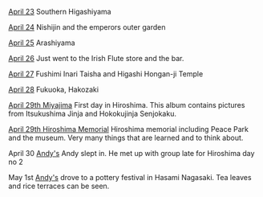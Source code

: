 [April 23](https://photos.app.goo.gl/7vZ4uwDAXofDQjR66)
Southern Higashiyama

[April 24](https://photos.app.goo.gl/rfEESDRfsosN3k3o6)
Nishijin and the emperors outer garden

[April 25](https://photos.app.goo.gl/zdByFFZY8HwT2rha9)
Arashiyama

[April 26](https://photos.app.goo.gl/AX9mHJeLczjf1cSTA)
Just went to the Irish Flute store and the bar.

[April 27](https://photos.app.goo.gl/gkpmMgmTcFBaNuc18)
Fushimi Inari Taisha and Higashi Hongan-ji Temple

[April 28](https://photos.app.goo.gl/tLEK5ThCD3v6U64q9)
Fukuoka, Hakozaki

[April 29th Miyajima](https://photos.app.goo.gl/YhJbcQePYk9Tf8ct7)
First day in Hiroshima.  This album contains pictures from Itsukushima Jinja and Hokokujinja Senjokaku.

[April 29th Hiroshima Memorial](https://photos.app.goo.gl/zcf628aeaK1zXp9s6)
Hiroshima memorial including Peace Park and the museum.  Very many things that are learned and to think about.

April 30
[Andy's](https://photos.app.goo.gl/CCK6CatCL8zvdh576)
Andy slept in.  He met up with group late for Hiroshima day no 2

May 1st
[Andy's](https://photos.app.goo.gl/5eLJHY5R59Sb1XZx5)
drove to a pottery festival in Hasami Nagasaki.  Tea leaves and rice terraces can be seen.
